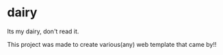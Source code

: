 # dairy
Its my dairy, don't read it.

This project was made to create various(any) web template that came by!!
